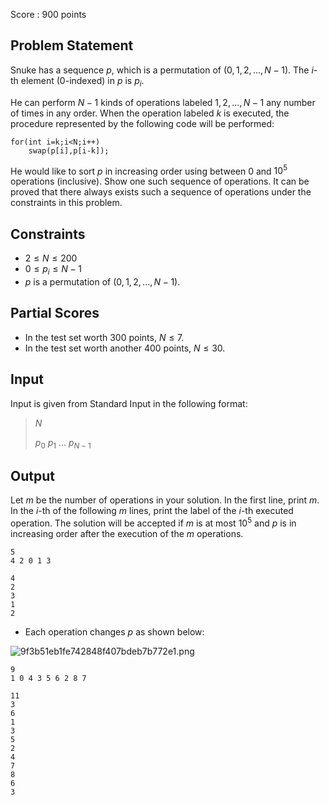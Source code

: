 Score : $900$ points

## Problem Statement

Snuke has a sequence $p$, which is a permutation of $(0,1,2, ...,N-1)$.
The $i$-th element ($0$-indexed) in $p$ is $p_i$.

He can perform $N-1$ kinds of operations labeled $1,2,...,N-1$ any number of times in any order.
When the operation labeled $k$ is executed, the procedure represented by the following code will be performed:

```plain
for(int i=k;i<N;i++)
    swap(p[i],p[i-k]);
```

He would like to sort $p$ in increasing order using between $0$ and $10^{5}$ operations (inclusive).
Show one such sequence of operations.
It can be proved that there always exists such a sequence of operations under the constraints in this problem.

## Constraints

- $2 \leq N \leq 200$
- $0 \leq p_i \leq N-1$
- $p$ is a permutation of $(0,1,2,...,N-1)$.

## Partial Scores

- In the test set worth $300$ points, $N \leq 7$.
- In the test set worth another $400$ points, $N \leq 30$.

## Input

Input is given from Standard Input in the following format:

> $N$
> 
> $p_0$ $p_1$ $...$ $p_{N-1}$

## Output

Let $m$ be the number of operations in your solution. In the first line, print $m$.
In the $i$-th of the following $m$ lines, print the label of the $i$-th executed operation.
The solution will be accepted if $m$ is at most $10^5$ and $p$ is in increasing order after the execution of the $m$ operations.

```input1
5
4 2 0 1 3
```

```output1
4
2
3
1
2
```

- Each operation changes $p$ as shown below:

![9f3b51eb1fe742848f407bdeb7b772e1.png](https://atcoder.jp/img/asaporo2/9f3b51eb1fe742848f407bdeb7b772e1.png)

```input2
9
1 0 4 3 5 6 2 8 7
```

```output2
11
3
6
1
3
5
2
4
7
8
6
3
```